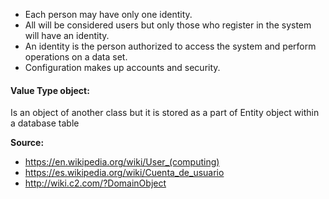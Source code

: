  * Each person may have only one identity.
 * All will be considered users but only those who register in the system will have an identity.
 * An identity is the person authorized to access the system and perform operations
on a data set.
 * Configuration makes up accounts and security.

#### Value Type object: 
Is an object of another class but it is stored as a part of Entity object within a database table

**Source:** 
 * https://en.wikipedia.org/wiki/User_(computing)
 * https://es.wikipedia.org/wiki/Cuenta_de_usuario
 * http://wiki.c2.com/?DomainObject